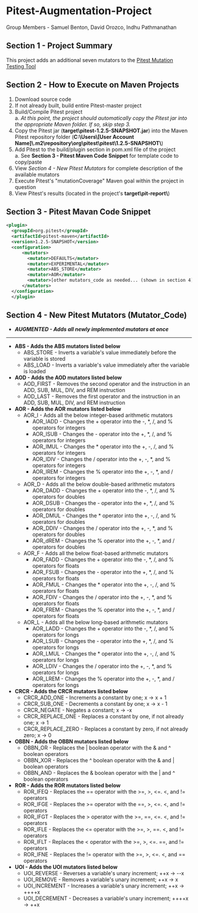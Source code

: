 # Pitest-Augmentation-Project
Group Members - Samuel Benton, David Orozco, Indhu Pathmanathan

## Section 1 - Project Summary
This project adds an additional seven mutators to the [Pitest Mutation Testing Tool](https://github.com/hcoles/pitest)

## Section 2 - How to Execute on Maven Projects
1. Download source code
2. If not already built, build entire Pitest-master project
3. Build/Compile Pitest project<br />
  a. <i>At this point, the project should automatically copy the Pitest jar into the appropriate Maven folder. If so, skip step 3.</i>
4. Copy the Pitest jar (<b>target\pitest-1.2.5-SNAPSHOT.jar</b>) into the Maven Pitest repository folder (<b>C:\Users\\[User Account Name]\\.m2\repository\org\pitest\pitest\1.2.5-SNAPSHOT\\</b>)
5. Add Pitest to the build/plugin section in pom.xml file of the project<br />
a. See <b>Section 3 - Pitest Maven Code Snippet</b> for template code to copy/paste
6. View <i>Section 4 - New Pitest Mutators</i> for complete description of the available mutators
7. Execute Pitest's "mutationCoverage" Maven goal within the project in question
8. View Pitest's results (located in the project's <b>target\pit-report\\</b>)

## Section 3 - Pitest Mavan Code Snippet

```xml
<plugin>
  <groupId>org.pitest</groupId>
  <artifactId>pitest-maven</artifactId>
  <version>1.2.5-SNAPSHOT</version>
  <configuration>
      <mutators>
        <mutator>DEFAULTS</mutator>
        <mutator>EXPERIMENTAL</mutator>
        <mutator>ABS_STORE</mutator>
        <mutator>AOR</mutator>
        <mutator>[other mutators_code as needed... (shown in section 4)]</mutator>
      </mutators>
  </configuration>
  </plugin>
```

## Section 4 - New Pitest Mutators (Mutator_Code)
* <b><i>AUGMENTED - Adds all newly implemented mutators at once</i></b>
--------------------------------------------------------
* <b>ABS - Adds the ABS mutators listed below</b>
  * ABS_STORE - Inverts a variable's value immediately before the variable is stored
  * ABS_LOAD - Inverts a variable's value immediately after the variable is loaded
* <b>AOD - Adds the AOD mutators listed below</b>
  * AOD_FIRST - Removes the second operator and the instruction in an ADD, SUB, MUL, DIV, and REM instruction
  * AOD_LAST - Removes the first operator and the instruction in an ADD, SUB, MUL, DIV, and REM instruction
* <b>AOR - Adds the AOR mutators listed below</b>
  * AOR_I - Adds all the below integer-based arithmetic mutators
    * AOR_IADD - Changes the + operator into the -, *, /, and % operators for integers
    * AOR_ISUB - Changes the - operator into the +, *, /, and % operators for integers
    * AOR_IMUL - Changes the * operator into the +, -, /, and % operators for integers
    * AOR_IDIV - Changes the / operator into the +, -, *, and % operators for integers
    * AOR_IREM - Changes the % operator into the +, -, *, and / operators for integers
  * AOR_D - Adds all the below double-based arithmetic mutators
    * AOR_DADD - Changes the + operator into the -, *, /, and % operators for doubles
    * AOR_DSUB - Changes the - operator into the +, *, /, and % operators for doubles
    * AOR_DMUL - Changes the * operator into the +, -, /, and % operators for doubles
    * AOR_DDIV - Changes the / operator into the +, -, *, and % operators for doubles
    * AOR_dREM - Changes the % operator into the +, -, *, and / operators for doubles
  * AOR_F - Adds all the below float-based arithmetic mutators
    * AOR_FADD - Changes the + operator into the -, *, /, and % operators for floats
    * AOR_FSUB - Changes the - operator into the +, *, /, and % operators for floats
    * AOR_FMUL - Changes the * operator into the +, -, /, and % operators for floats
    * AOR_FDIV - Changes the / operator into the +, -, *, and % operators for floats
    * AOR_FREM - Changes the % operator into the +, -, *, and / operators for floats
  * AOR_L - Adds all the below long-based arithmetic mutators
    * AOR_LADD - Changes the + operator into the -, *, /, and % operators for longs
    * AOR_LSUB - Changes the - operator into the +, *, /, and % operators for longs
    * AOR_LMUL - Changes the * operator into the +, -, /, and % operators for longs
    * AOR_LDIV - Changes the / operator into the +, -, *, and % operators for longs
    * AOR_LREM - Changes the % operator into the +, -, *, and / operators for longs
* <b>CRCR - Adds the CRCR mutators listed below</b>
  * CRCR_ADD_ONE - Increments a constant by one; x -> x + 1
  * CRCR_SUB_ONE - Decrements a constant by one; x -> x - 1
  * CRCR_NEGATE - Negates a constant; x -> -x
  * CRCR_REPLACE_ONE - Replaces a constant by one, if not already one; x -> 1
  * CRCR_REPLACE_ZERO - Replaces a constant by zero, if not already zero; x -> 0
* <b>OBBN - Adds the OBBN mutators listed below</b>
  * OBBN_OR - Replaces the | boolean operator with the & and ^ boolean operators
  * OBBN_XOR - Replaces the ^ boolean operator with the & and | boolean operators
  * OBBN_AND - Replaces the & boolean operator with the | and ^ boolean operators
* <b>ROR - Adds the ROR mutators listed below</b>
  * ROR_IFEQ - Replaces the == operator with the >=, >, <=. <, and != operators
  * ROR_IFGE - Replaces the >= operator with the ==, >, <=. <, and != operators
  * ROR_IFGT - Replaces the > operator with the >=, ==, <=. <, and != operators
  * ROR_IFLE - Replaces the <= operator with the >=, >, ==. <, and != operators
  * ROR_IFLT - Replaces the < operator with the >=, >, <=. ==, and != operators
  * ROR_IFNE - Replaces the != operator with the >=, >, <=. <, and == operators
* <b>UOI - Adds the UOI mutators listed below</b>
  * UOI_REVERSE - Reverses a variable's unary increment; ++x -> --x
  * UOI_REMOVE - Removes a variable's unary increment; ++x -> x
  * UOI_INCREMENT - Increases a variable's unary increment; ++x -> ++++x
  * UOI_DECREMENT - Decreases a variable's unary increment; ++++x -> ++x
